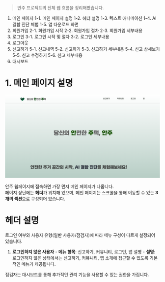> 안주 프로젝트의 전체 웹 흐름을 정리해봤습니다.

1. 메인 페이지
   1-1. 메인 페이지 설명
   1-2. 헤더 설명
   1-3. 텍스트 애니메이션
   1-4. AI 결함 진단 체험
   1-5. 앱 다운로드 화면
2. 회원가입
   2-1. 회원가입 시작
   2-2. 회원가입 절차
   2-3. 회원가입 세부내용
3. 로그인
   3-1. 로그인 시작 및 절차
   3-2. 로그인 세부내용
4. 로그아웃
5. 신고하기
   5-1. 신고내역
   5-2. 신고하기
   5-3. 신고하기 세부내용
   5-4. 신고 상세보기
   5-5. 신고 수정하기
   5-6. 신고 세부내용
6. 대시보드

# 1. 메인 페이지 설명

![메인화면](../img/safehosue/image_main1.png)

안주 웹페이지에 접속하면 가장 먼저 메인 페이지가 나옵니다.  
페이지 상단에는 **헤더**가 위치해 있으며, 메인 페이지는 스크롤을 통해 이동할 수 있는 **3개의 섹션**으로 구성되어 있습니다.

# 헤더 설명

로그인 여부와 사용자 유형(일반 사용자/점검자)에 따라 메뉴 구성이 다르게 설정되어 있습니다.

1. **로그인하지 않은 사용자** - **메뉴 항목**: 신고하기, 커뮤니티, 로그인, 앱 설명 - **설명**: 로그인하지 않은 상태에서는 신고하기, 커뮤니티, 앱 소개에 접근할 수 있도록 기본적인 메뉴가 제공됩니다.

점검자는 대시보드를 통해 추가적인 관리 기능을 사용할 수 있는 권한을 가집니다.
